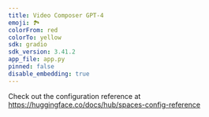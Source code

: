 ```yaml
---
title: Video Composer GPT-4
emoji: 🏞
colorFrom: red
colorTo: yellow
sdk: gradio
sdk_version: 3.41.2
app_file: app.py
pinned: false
disable_embedding: true
---
```


Check out the configuration reference at https://huggingface.co/docs/hub/spaces-config-reference
